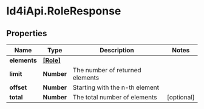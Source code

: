 # Id4iApi.RoleResponse

## Properties
Name | Type | Description | Notes
------------ | ------------- | ------------- | -------------
**elements** | [**[Role]**](Role.md) |  | 
**limit** | **Number** | The number of returned elements | 
**offset** | **Number** | Starting with the n-th element | 
**total** | **Number** | The total number of elements | [optional] 


